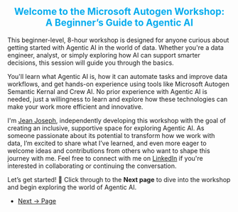 <div align="center" style="color:#00acee">
  <h2>Welcome to the Microsoft Autogen Workshop:<br>A Beginner’s Guide to Agentic AI</h2>
</div>

This beginner-level, 8-hour workshop is designed for anyone curious about getting started with Agentic AI in the world of data. Whether you're a data engineer, analyst, or simply exploring how AI can support smarter decisions, this session will guide you through the basics. 

You'll learn what Agentic AI is, how it can automate tasks and improve data workflows, and get hands-on experience using tools like Microsoft Autogen Semantic Kernal and Crew AI. No prior experience with Agentic AI is needed, just a willingness to learn and explore how these technologies can make your work more efficient and innovative.

I'm [Jean Joseph](https://datadrivencommunity.com/About-Jean-Joseph.html), independently developing this workshop with the goal of creating an inclusive, supportive space for exploring Agentic AI. As someone passionate about its potential to transform how we work with data, I’m excited to share what I’ve learned, and even more eager to welcome ideas and contributions from others who want to shape this journey with me. Feel free to connect with me on [LinkedIn](https://www.linkedin.com/in/jeandjoseph/) if you're interested in collaborating or continuing the conversation.

Let’s get started! 🌟 Click through to the **Next page** to dive into the workshop and begin exploring the world of Agentic AI.

- [Next → Page](../docs/pages/EnvConfiguration.md)
